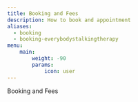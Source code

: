 ```yaml
---
title: Booking and Fees
description: How to book and appointment
aliases:
  - booking
  - booking-everybodystalkingtherapy
menu:
    main: 
        weight: -90
        params:
            icon: user
---
```


Booking and Fees